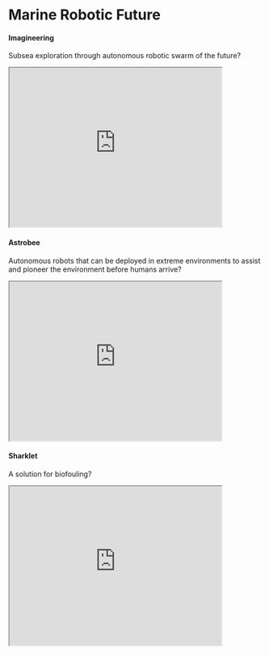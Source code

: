 # Marine Robotic Future

#### Imagineering
Subsea exploration through autonomous robotic swarm of the future?
<iframe width="420" height="315"
src="https://drive.google.com/file/d/1WWgcWRMmyIPhUOq6T2YyLQokirrJBuDp/preview">
</iframe>

#### Astrobee
Autonomous robots that can be deployed in extreme environments to assist and pioneer the environment before humans arrive?
<iframe width="420" height="315"
src="https://www.youtube.com/embed/0d21A1WiBDg">
</iframe>

#### Sharklet
A solution for biofouling?
<iframe width="420" height="315"
src="https://www.youtube.com/embed/JmPL_0jXAYc">
</iframe>